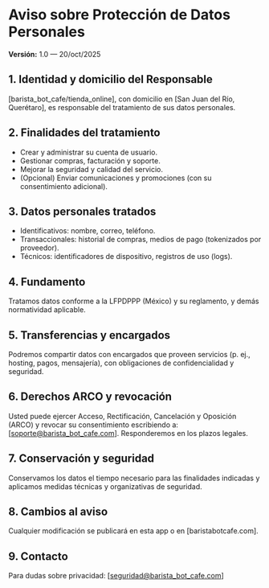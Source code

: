 # Aviso sobre Protección de Datos Personales
**Versión:** 1.0 — 20/oct/2025

## 1. Identidad y domicilio del Responsable
[barista_bot_cafe/tienda_online], con domicilio en [San Juan del Río, Querétaro], es responsable del tratamiento de sus datos personales.

## 2. Finalidades del tratamiento
- Crear y administrar su cuenta de usuario.
- Gestionar compras, facturación y soporte.
- Mejorar la seguridad y calidad del servicio.
- (Opcional) Enviar comunicaciones y promociones (con su consentimiento adicional).

## 3. Datos personales tratados
- Identificativos: nombre, correo, teléfono.
- Transaccionales: historial de compras, medios de pago (tokenizados por proveedor).
- Técnicos: identificadores de dispositivo, registros de uso (logs).

## 4. Fundamento
Tratamos datos conforme a la LFPDPPP (México) y su reglamento, y demás normatividad aplicable.

## 5. Transferencias y encargados
Podremos compartir datos con encargados que proveen servicios (p. ej., hosting, pagos, mensajería), con obligaciones de confidencialidad y seguridad.

## 6. Derechos ARCO y revocación
Usted puede ejercer Acceso, Rectificación, Cancelación y Oposición (ARCO) y revocar su consentimiento escribiendo a: [soporte@barista_bot_cafe.com]. Responderemos en los plazos legales.

## 7. Conservación y seguridad
Conservamos los datos el tiempo necesario para las finalidades indicadas y aplicamos medidas técnicas y organizativas de seguridad.

## 8. Cambios al aviso
Cualquier modificación se publicará en esta app o en [baristabotcafe.com].

## 9. Contacto
Para dudas sobre privacidad: [seguridad@barista_bot_cafe.com]


